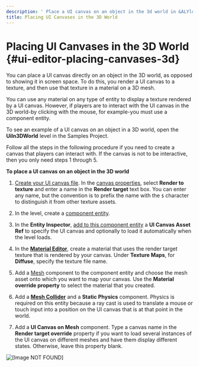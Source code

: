```yaml
---
description: ' Place a UI canvas on an object in the 3d world in &ALYlong;. '
title: Placing UI Canvases in the 3D World
---
```

# Placing UI Canvases in the 3D World {#ui-editor-placing-canvases-3d}

You can place a UI canvas directly on an object in the 3D world, as opposed to showing it in screen space\. To do this, you render a UI canvas to a texture, and then use that texture in a material on a 3D mesh\.

You can use any material on any type of entity to display a texture rendered by a UI canvas\. However, if players are to interact with the UI canvas in the 3D world-by clicking with the mouse, for example-you must use a component entity\.

To see an example of a UI canvas on an object in a 3D world, open the **UiIn3DWorld** level in the Samples Project\.

Follow all the steps in the following procedure if you need to create a canvas that players can interact with\. If the canvas is not to be interactive, then you only need steps 1 through 5\.

**To place a UI canvas on an object in the 3D world**

1. [Create your UI canvas file](/docs/userguide/ui/editor/creating-canvases.md)\. In the [canvas properties](/docs/userguide/ui/editor/canvas-properties.md), select **Render to texture** and enter a name in the **Render target** text box\. You can enter any name, but the convention is to prefix the name with the `$` character to distinguish it from other texture assets\.

1. In the level, create a [component entity](/docs/userguide/creating-entity.md)\.

1. In the **Entity Inspector**, [add to this component entity](/docs/userguide/creating-adding-components.md) a **UI Canvas Asset Ref** to specify the UI canvas and optionally to load it automatically when the level loads\.

1. In the [**Material Editor**](/docs/userguide/materials/surface-types.md), create a material that uses the render target texture that is rendered by your canvas\. Under **Texture Maps**, for **Diffuse**, specify the texture file name\. 

1. Add a [Mesh](/docs/userguide/components/static-mesh.md) component to the component entity and choose the mesh asset onto which you want to map your canvas\. Use the **Material override property** to select the material that you created\.

1. Add a **[Mesh Collider](https://docs.aws.amazon.com/lumberyard/latest/userguide/component-physics-mesh-collider.html)** and a **Static Physics** component\. Physics is required on this entity because a ray cast is used to translate a mouse or touch input into a position on the UI canvas that is at that point in the world\.

1. Add a **UI Canvas on Mesh** component\. Type a canvas name in the **Render target override** property if you want to load several instances of the UI canvas on different meshes and have them display different states\. Otherwise, leave this property blank\. 

![\[Image NOT FOUND\]](/images/userguide/game_ui_editor/ui-editor-placing-canvases-3d.png)
